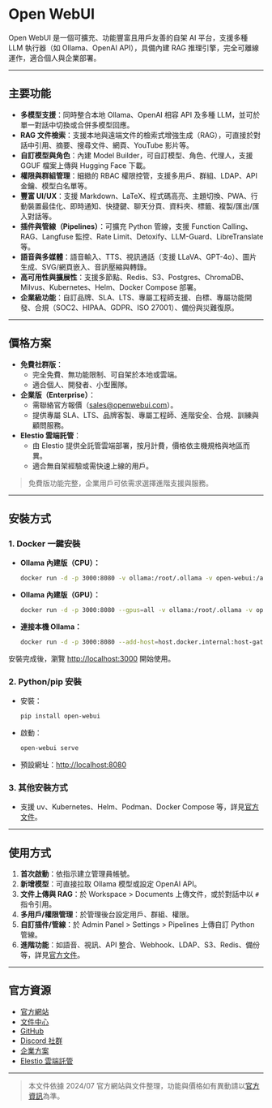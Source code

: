 # Open WebUI

Open WebUI 是一個可擴充、功能豐富且用戶友善的自架 AI 平台，支援多種 LLM 執行器（如 Ollama、OpenAI API），具備內建 RAG 推理引擎，完全可離線運作，適合個人與企業部署。

---

## 主要功能

- **多模型支援**：同時整合本地 Ollama、OpenAI 相容 API 及多種 LLM，並可於單一對話中切換或合併多模型回應。
- **RAG 文件檢索**：支援本地與遠端文件的檢索式增強生成（RAG），可直接於對話中引用、摘要、搜尋文件、網頁、YouTube 影片等。
- **自訂模型與角色**：內建 Model Builder，可自訂模型、角色、代理人，支援 GGUF 檔案上傳與 Hugging Face 下載。
- **權限與群組管理**：細緻的 RBAC 權限控管，支援多用戶、群組、LDAP、API 金鑰、模型白名單等。
- **豐富 UI/UX**：支援 Markdown、LaTeX、程式碼高亮、主題切換、PWA、行動裝置最佳化、即時通知、快捷鍵、聊天分頁、資料夾、標籤、複製/匯出/匯入對話等。
- **插件與管線（Pipelines）**：可擴充 Python 管線，支援 Function Calling、RAG、Langfuse 監控、Rate Limit、Detoxify、LLM-Guard、LibreTranslate 等。
- **語音與多媒體**：語音輸入、TTS、視訊通話（支援 LLaVA、GPT-4o）、圖片生成、SVG/網頁嵌入、音訊壓縮與轉錄。
- **高可用性與擴展性**：支援多節點、Redis、S3、Postgres、ChromaDB、Milvus、Kubernetes、Helm、Docker Compose 部署。
- **企業級功能**：自訂品牌、SLA、LTS、專屬工程師支援、白標、專屬功能開發、合規（SOC2、HIPAA、GDPR、ISO 27001）、備份與災難復原。

---

## 價格方案

- **免費社群版**：
  - 完全免費、無功能限制、可自架於本地或雲端。
  - 適合個人、開發者、小型團隊。
- **企業版（Enterprise）**：
  - 需聯絡官方報價（[sales@openwebui.com](mailto:sales@openwebui.com)）。
  - 提供專屬 SLA、LTS、品牌客製、專屬工程師、進階安全、合規、訓練與顧問服務。
- **Elestio 雲端託管**：
  - 由 Elestio 提供全託管雲端部署，按月計費，價格依主機規格與地區而異。
  - 適合無自架經驗或需快速上線的用戶。

> 免費版功能完整，企業用戶可依需求選擇進階支援與服務。

---

## 安裝方式

### 1. Docker 一鍵安裝

- **Ollama 內建版（CPU）：**
  ```bash
  docker run -d -p 3000:8080 -v ollama:/root/.ollama -v open-webui:/app/backend/data --name open-webui --restart always ghcr.io/open-webui/open-webui:ollama
  ```
- **Ollama 內建版（GPU）：**
  ```bash
  docker run -d -p 3000:8080 --gpus=all -v ollama:/root/.ollama -v open-webui:/app/backend/data --name open-webui --restart always ghcr.io/open-webui/open-webui:ollama
  ```
- **連接本機 Ollama：**
  ```bash
  docker run -d -p 3000:8080 --add-host=host.docker.internal:host-gateway -v open-webui:/app/backend/data --name open-webui --restart always ghcr.io/open-webui/open-webui:main
  ```

安裝完成後，瀏覽 [http://localhost:3000](http://localhost:3000) 開始使用。

### 2. Python/pip 安裝

- 安裝：
  ```bash
  pip install open-webui
  ```
- 啟動：
  ```bash
  open-webui serve
  ```
- 預設網址：[http://localhost:8080](http://localhost:8080)

### 3. 其他安裝方式

- 支援 uv、Kubernetes、Helm、Podman、Docker Compose 等，詳見[官方文件](https://docs.openwebui.com/getting-started/)。

---

## 使用方式

1. **首次啟動**：依指示建立管理員帳號。
2. **新增模型**：可直接拉取 Ollama 模型或設定 OpenAI API。
3. **文件上傳與 RAG**：於 Workspace > Documents 上傳文件，或於對話中以 `#` 指令引用。
4. **多用戶/權限管理**：於管理後台設定用戶、群組、權限。
5. **自訂插件/管線**：於 Admin Panel > Settings > Pipelines 上傳自訂 Python 管線。
6. **進階功能**：如語音、視訊、API 整合、Webhook、LDAP、S3、Redis、備份等，詳見[官方文件](https://docs.openwebui.com/features/)。

---

## 官方資源

- [官方網站](https://openwebui.com/)
- [文件中心](https://docs.openwebui.com/)
- [GitHub](https://github.com/open-webui/open-webui)
- [Discord 社群](https://discord.gg/5rJgQTnV4s)
- [企業方案](https://docs.openwebui.com/enterprise/)
- [Elestio 雲端託管](https://elest.io/open-source/openwebui)

---

> 本文件依據 2024/07 官方網站與文件整理，功能與價格如有異動請以[官方資訊](https://openwebui.com/)為準。
